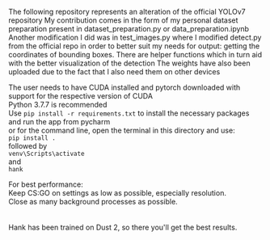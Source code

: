 The following repository represents an alteration of the official YOLOv7 repository
My contribution comes in the form of my personal dataset preparation present in dataset_preparation.py
or data_preparation.ipynb
Another modification I did was in test_images.py where I modified detect.py from the official repo in order to better
suit my needs for output: getting the coordinates of bounding boxes. There are helper functions which in turn
aid with the better visualization of the detection
The weights have also been uploaded due to the fact that I also need them on other devices

The user needs to have CUDA installed and pytorch downloaded with support for the respective version of CUDA
<br />
Python 3.7.7 is recommended
<br />
Use `pip install -r requirements.txt` to install the necessary packages and run the app from pycharm
<br />
or for the command line, open the terminal in this directory and use:
<br />
`pip install .`
<br />
followed by
<br />
`venv\Scripts\activate`
<br />
and
<br />
`hank`
<br />

For best performance:<br />
Keep CS:GO on settings as low as possible, especially resolution.<br />
Close as many background processes as possible.<br />
<br />
<br />
Hank has been trained on Dust 2, so there you'll get the best results.<br />